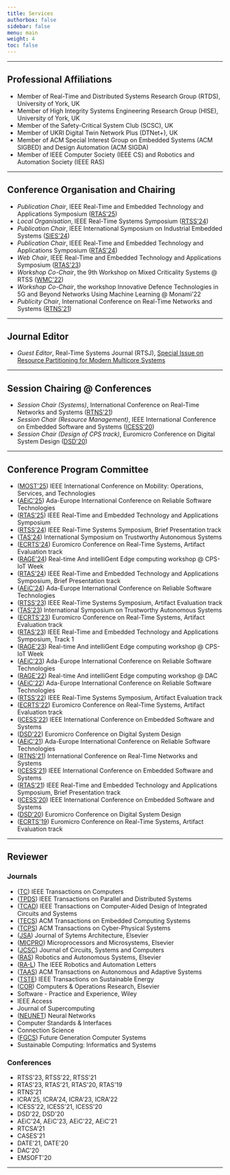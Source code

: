 ```yaml
---
title: Services
authorbox: false
sidebar: false
menu: main
weight: 4
toc: false
---
```


---

## Professional Affiliations

- Member of Real-Time and Distributed Systems Research Group (RTDS), University of York, UK
- Member of High Integrity Systems Engineering Research Group (HISE), University of York, UK
- Member of the Safety-Critical System Club (SCSC), UK
- Member of UKRI Digital Twin Network Plus (DTNet+), UK
- Member of ACM Special Interest Group on Embedded Systems (ACM SIGBED) and Design Automation (ACM SIGDA)
- Member of IEEE Computer Society (IEEE CS) and Robotics and Automation Society (IEEE RAS)

---

## Conference Organisation and Chairing

- *Publication Chair*, IEEE Real-Time and Embedded Technology and Applications Symposium (<u>RTAS'25</u>)
- *Local Organisation*, IEEE Real-Time Systems Symposium (<u>RTSS'24</u>)
- *Publication Chair*, IEEE International Symposium on Industrial Embedded Systems (<u>SIES'24</u>)
- *Publication Chair*, IEEE Real-Time and Embedded Technology and Applications Symposium (<u>RTAS'24</u>)
- *Web Chair*, IEEE Real-Time and Embedded Technology and Applications Symposium (<u>RTAS'23</u>)
- *Workshop Co-Chair*, the 9th Workshop on Mixed Criticality Systems @ RTSS (<u>WMC'22</u>)
- *Workshop Co-Chair*, the workshop Innovative Defence Technologies in 5G and Beyond Networks Using Machine Learning @ Monami'22
- *Publicity Chair*, International Conference on Real-Time Networks and Systems (<u>RTNS'21</u>)

---

## Journal Editor

- *Guest Editor*, Real-Time Systems Journal (RTSJ), [Special Issue on Resource Partitioning for Modern Multicore Systems](https://link.springer.com/journal/11241/volumes-and-issues/60-3)

---

##  Session Chairing @ Conferences
- *Session Chair (Systems)*, International Conference on Real-Time Networks and Systems (<u>RTNS'21</u>)
- *Session Chair (Resource Management)*, IEEE International Conference on Embedded Software and Systems (<u>ICESS'20</u>)
- *Session Chair (Design of CPS track)*, Euromicro Conference on Digital System Design (<u>DSD'20</u>)


---

## Conference Program Committee

- (<u>MOST'25</u>) IEEE International Conference on Mobility: Operations, Services, and Technologies
- (<u>AEiC'25</u>) Ada-Europe International Conference on Reliable Software Technologies
- (<u>RTAS'25</u>) IEEE Real-Time and Embedded Technology and Applications Symposium
- (<u>RTSS'24</u>) IEEE Real-Time Systems Symposium, Brief Presentation track
- (<u>TAS'24</u>) International Symposium on Trustworthy Autonomous Systems
- (<u>ECRTS'24</u>) Euromicro Conference on Real-Time Systems, Artifact Evaluation track
- (<u>RAGE'24</u>) Real-time And intelliGent Edge computing workshop @ CPS-IoT Week
- (<u>RTAS'24</u>) IEEE Real-Time and Embedded Technology and Applications Symposium, Brief Presentation track
- (<u>AEiC'24</u>) Ada-Europe International Conference on Reliable Software Technologies
- (<u>RTSS'23</u>) IEEE Real-Time Systems Symposium, Artifact Evaluation track
- (<u>TAS'23</u>) International Symposium on Trustworthy Autonomous Systems
- (<u>ECRTS'23</u>) Euromicro Conference on Real-Time Systems, Artifact Evaluation track
- (<u>RTAS'23</u>) IEEE Real-Time and Embedded Technology and Applications Symposium, Track 1
- (<u>RAGE'23</u>) Real-time And intelliGent Edge computing workshop @ CPS-IoT Week
- (<u>AEiC'23</u>) Ada-Europe International Conference on Reliable Software Technologies  
- (<u>RAGE'22</u>) Real-time And intelliGent Edge computing workshop @ DAC
- (<u>AEiC'22</u>) Ada-Europe International Conference on Reliable Software Technologies  
- (<u>RTSS'22</u>) IEEE Real-Time Systems Symposium, Artifact Evaluation track
- (<u>ECRTS'22</u>) Euromicro Conference on Real-Time Systems, Artifact Evaluation track
- (<u>ICESS'22</u>) IEEE International Conference on Embedded Software and Systems
- (<u>DSD'22</u>) Euromicro Conference on Digital System Design
- (<u>AEiC'21</u>) Ada-Europe International Conference on Reliable Software Technologies
- (<u>RTNS'21</u>) International Conference on Real-Time Networks and Systems
- (<u>ICESS'21</u>) IEEE International Conference on Embedded Software and Systems
- (<u>RTAS'21</u>) IEEE Real-Time and Embedded Technology and Applications Symposium, Brief Presentation track
- (<u>ICESS'20</u>) IEEE International Conference on Embedded Software and Systems
- (<u>DSD'20</u>) Euromicro Conference on Digital System Design
- (<u>ECRTS'19</u>) Euromicro Conference on Real-Time Systems, Artifact Evaluation track

---

## Reviewer
### Journals
- (<u>TC</u>) IEEE Transactions on Computers
- (<u>TPDS</u>) IEEE Transactions on Parallel and Distributed Systems
- (<u>TCAD</u>) IEEE Transactions on Computer-Aided Design of Integrated Circuits and Systems
- (<u>TECS</u>) ACM Transactions on Embedded Computing Systems
- (<u>TCPS</u>) ACM Transactions on Cyber-Physical Systems
- (<u>JSA</u>) Journal of Sytems Architecture, Elsevier
- (<u>MICPRO</u>) Microprocessors and Microsystems, Elsevier
- (<u>JCSC</u>) Journal of Circuits, Systems and Computers
- (<u>RAS</u>) Robotics and Autonomous Systems, Elsevier
- (<u>RA-L</u>) The IEEE Robotics and Automation Letters
- (<u>TAAS</u>) ACM Transactions on Autonomous and Adaptive Systems
- (<u>TSTE</u>) IEEE Transactions on Sustainable Energy
- (<u>COR</u>) Computers & Operations Research, Elsevier
- Software - Practice and Experience, Wiley
- IEEE Access
- Journal of Supercomputing
- (<u>NEUNET</u>) Neural Networks
- Computer Standards & Interfaces
- Connection Science
- (<u>FGCS</u>) Future Generation Computer Systems
- Sustainable Computing: Informatics and Systems

### Conferences
- RTSS'23, RTSS'22, RTSS'21
- RTAS'23, RTAS'21, RTAS'20, RTAS'19
- RTNS'21
- ICRA'25, ICRA'24, ICRA'23, ICRA'22
- ICESS'22, ICESS'21, ICESS'20
- DSD'22, DSD'20
- AEiC'24, AEiC'23, AEiC'22, AEiC'21
- RTCSA'21
- CASES'21
- DATE'21, DATE'20
- DAC'20
- EMSOFT'20

---
